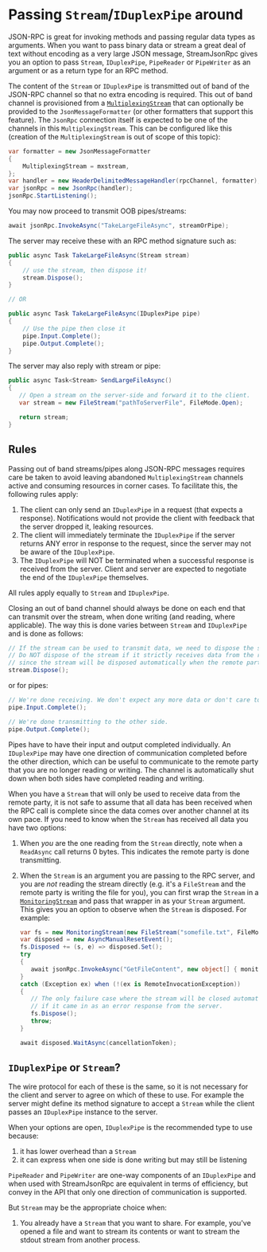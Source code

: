 # Passing `Stream`/`IDuplexPipe` around

JSON-RPC is great for invoking methods and passing regular data types as arguments.
When you want to pass binary data or stream a great deal of text without encoding as a very large JSON message,
StreamJsonRpc gives you an option to pass `Stream`, `IDuplexPipe`, `PipeReader` or `PipeWriter` as an argument or as a return type for an RPC method.

The content of the `Stream` or `IDuplexPipe` is transmitted out of band of the JSON-RPC channel so that no extra encoding is required. This out of band channel is provisioned from a [`MultiplexingStream`](https://github.com/AArnott/Nerdbank.Streams/blob/master/doc/MultiplexingStream.md) that can optionally be provided to the `JsonMessageFormatter` (or other formatters that support this feature). The `JsonRpc` connection itself is expected to be one of the channels in this `MultiplexingStream`.
This can be configured like this (creation of the `MultiplexingStream` is out of scope of this topic):

```cs
var formatter = new JsonMessageFormatter
{
    MultiplexingStream = mxstream,
};
var handler = new HeaderDelimitedMessageHandler(rpcChannel, formatter);
var jsonRpc = new JsonRpc(handler);
jsonRpc.StartListening();
```

You may now proceed to transmit OOB pipes/streams:

```cs
await jsonRpc.InvokeAsync("TakeLargeFileAsync", streamOrPipe);
```

The server may receive these with an RPC method signature such as:

```cs
public async Task TakeLargeFileAsync(Stream stream)
{
    // use the stream, then dispose it!
    stream.Dispose();
}

// OR

public async Task TakeLargeFileAsync(IDuplexPipe pipe)
{
    // Use the pipe then close it
    pipe.Input.Complete();
    pipe.Output.Complete();
}
```

The server may also reply with stream or pipe:

```cs
public async Task<Stream> SendLargeFileAsync()
{
   // Open a stream on the server-side and forward it to the client.
   var stream = new FileStream("pathToServerFile", FileMode.Open);

   return stream;
}
```

## Rules

Passing out of band streams/pipes along JSON-RPC messages requires care be taken to avoid leaving
abandoned `MultiplexingStream` channels active and consuming resources in corner cases.
To facilitate this, the following rules apply:
 
1. The client can only send an `IDuplexPipe` in a request (that expects a response).
   Notifications would not provide the client with feedback that the server dropped it, leaking resources.
1. The client will immediately terminate the `IDuplexPipe` if the server returns ANY error in response to the request, since the server may not be aware of the `IDuplexPipe`.
1. The `IDuplexPipe` will NOT be terminated when a successful response is received from the server. Client and server are expected to negotiate the end of the `IDuplexPipe` themselves.

All rules apply equally to `Stream` and `IDuplexPipe`.

Closing an out of band channel should always be done on each end that can transmit over the stream, when done writing (and reading, where applicable).
The way this is done varies between `Stream` and `IDuplexPipe` and is done as follows:

```cs
// If the stream can be used to transmit data, we need to dispose the stream when we're done using it.
// Do NOT dispose of the stream if it strictly receives data from the remote party
// since the stream will be disposed automatically when the remote party indicates they are done transmitting.
stream.Dispose();
```

or for pipes:

```cs
// We're done receiving. We don't expect any more data or don't care to read it if there is any.
pipe.Input.Complete();

// We're done transmitting to the other side.
pipe.Output.Complete();
```

Pipes have to have their input and output completed individually.
An `IDuplexPipe` may have one direction of communication completed before the other direction,
which can be useful to communicate to the remote party that you are no longer reading or writing.
The channel is automatically shut down when both sides have completed reading and writing.

When you have a `Stream` that will only be used to receive data from the remote party,
it is not safe to assume that all data has been received when the RPC call is complete
since the data comes over another channel at its own pace.
If you need to know when the `Stream` has received all data you have two options:

1. When *you* are the one reading from the `Stream` directly, note when a `ReadAsync` call returns 0 bytes.
   This indicates the remote party is done transmitting.
1. When the `Stream` is an argument you are passing to the RPC server, and you are *not* reading the stream directly
   (e.g. it's a `FileStream` and the remote party is writing the file for you),
   you can first wrap the `Stream` in a [`MonitoringStream`](https://github.com/AArnott/Nerdbank.Streams/blob/master/doc/MonitoringStream.md)
   and pass that wrapper in as your `Stream` argument.
   This gives you an option to observe when the `Stream` is disposed. For example:

   ```cs
   var fs = new MonitoringStream(new FileStream("somefile.txt", FileMode.Create, FileAccess.Write));
   var disposed = new AsyncManualResetEvent();
   fs.Disposed += (s, e) => disposed.Set();
   try
   {
      await jsonRpc.InvokeAsync("GetFileContent", new object[] { monitoredStream }, cancellationToken);
   }
   catch (Exception ex) when (!(ex is RemoteInvocationException))
   {
      // The only failure case where the stream will be closed automatically is
      // if it came in as an error response from the server.
      fs.Dispose();
      throw;
   }

   await disposed.WaitAsync(cancellationToken);
   ```

## `IDuplexPipe` or `Stream`?

The wire protocol for each of these is the same, so it is not necessary for the client and server to agree on which of these to use.
For example the server might define its method signature to accept a `Stream` while the client passes an `IDuplexPipe` instance to the server.

When your options are open, `IDuplexPipe` is the recommended type to use because:

1. it has lower overhead than a `Stream`
2. it can express when one side is done writing but may still be listening

`PipeReader` and `PipeWriter` are one-way components of an `IDuplexPipe` and when used with StreamJsonRpc are equivalent in terms of efficiency, but convey in the API that only one direction of communication is supported.

But `Stream` may be the appropriate choice when:

1. You already have a `Stream` that you want to share. For example, you've opened a file and want to stream its contents or want to stream the stdout stream from another process.
